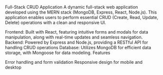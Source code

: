 Full-Stack CRUD Application
A dynamic full-stack web application developed using the MERN stack (MongoDB, Express, React, Node.js). This application enables users to perform essential CRUD (Create, Read, Update, Delete) operations with a clean and responsive UI.

Frontend: Built with React, featuring intuitive forms and modals for data manipulation, along with real-time updates and seamless navigation.
Backend: Powered by Express and Node.js, providing a RESTful API for handling CRUD operations
Database: Utilizes MongoDB for efficient data storage, with Mongoose for data modeling.
Features

Error handling and form validation
Responsive design for mobile and desktop

